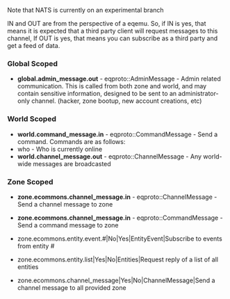 Note that NATS is currently on an experimental branch

IN and OUT are from the perspective of a eqemu. So, if IN is yes, that means it is expected that a third party client will request messages to this channel, If OUT is yes, that means you can subscribe as a third party and get a feed of data.

### Global Scoped
* **global.admin_message.out** - eqproto::AdminMessage - Admin related communication. This is called from both zone and world, and may contain sensitive information, designed to be sent to an administrator-only channel. (hacker, zone bootup, new account creations, etc)

### World Scoped
* **world.command_message.in** - eqproto::CommandMessage - Send a command. Commands are as follows:
* who - Who is currently online
* **world.channel_message.out** - eqproto::ChannelMessage - Any world-wide messages are broadcasted

### Zone Scoped
* **zone.ecommons.channel_message.in** - eqproto::ChannelMessage - Send a channel message to zone
* **zone.ecommons.channel_message.in** - eqproto::CommandMessage - Send a command message to zone

* zone.ecommons.entity.event.#|No|Yes|EntityEvent|Subscribe to events from entity #
* zone.ecommons.entity.list|Yes|No|Entities|Request reply of a list of all entities
* zone.ecommons.channel_message|Yes|No|ChannelMessage|Send a channel message to all provided zone